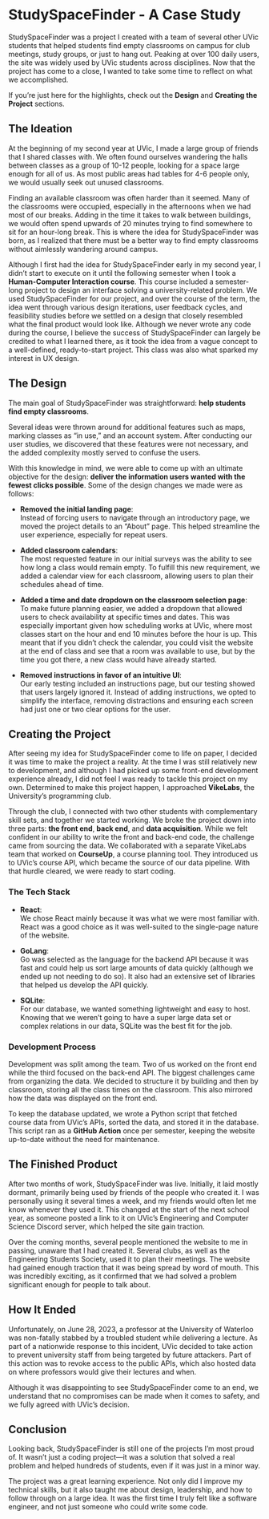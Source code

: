 # StudySpaceFinder - A Case Study

StudySpaceFinder was a project I created with a team of several other UVic students that helped students find empty classrooms on campus for club meetings, study groups, or just to hang out. Peaking at over 100 daily users, the site was widely used by UVic students across disciplines. Now that the project has come to a close, I wanted to take some time to reflect on what we accomplished.

If you’re just here for the highlights, check out the **Design** and **Creating the Project** sections.

## The Ideation

At the beginning of my second year at UVic, I made a large group of friends that I shared classes with. We often found ourselves wandering the halls between classes as a group of 10-12 people, looking for a space large enough for all of us. As most public areas had tables for 4-6 people only, we would usually seek out unused classrooms. 

Finding an available classroom was often harder than it seemed. Many of the classrooms were occupied, especially in the afternoons when we had most of our breaks. Adding in the time it takes to walk between buildings, we would often spend upwards of 20 minutes trying to find somewhere to sit for an hour-long break. This is where the idea for StudySpaceFinder was born, as I realized that there must be a better way to find empty classrooms without aimlessly wandering around campus.

Although I first had the idea for StudySpaceFinder early in my second year, I didn’t start to execute on it until the following semester when I took a **Human-Computer Interaction course**. This course included a semester-long project to design an interface solving a university-related problem. We used StudySpaceFinder for our project, and over the course of the term, the idea went through various design iterations, user feedback cycles, and feasibility studies before we settled on a design that closely resembled what the final product would look like. Although we never wrote any code during the course, I believe the success of StudySpaceFinder can largely be credited to what I learned there, as it took the idea from a vague concept to a well-defined, ready-to-start project. This class was also what sparked my interest in UX design.

## The Design

The main goal of StudySpaceFinder was straightforward: **help students find empty classrooms**.

Several ideas were thrown around for additional features such as maps, marking classes as “in use,” and an account system. After conducting our user studies, we discovered that these features were not necessary, and the added complexity mostly served to confuse the users. 

With this knowledge in mind, we were able to come up with an ultimate objective for the design: **deliver the information users wanted with the fewest clicks possible**. Some of the design changes we made were as follows:

- **Removed the initial landing page**:  
  Instead of forcing users to navigate through an introductory page, we moved the project details to an “About” page. This helped streamline the user experience, especially for repeat users.

- **Added classroom calendars**:  
  The most requested feature in our initial surveys was the ability to see how long a class would remain empty. To fulfill this new requirement, we added a calendar view for each classroom, allowing users to plan their schedules ahead of time.

- **Added a time and date dropdown on the classroom selection page**:  
  To make future planning easier, we added a dropdown that allowed users to check availability at specific times and dates. This was especially important given how scheduling works at UVic, where most classes start on the hour and end 10 minutes before the hour is up. This meant that if you didn’t check the calendar, you could visit the website at the end of class and see that a room was available to use, but by the time you got there, a new class would have already started.

- **Removed instructions in favor of an intuitive UI**:  
  Our early testing included an instructions page, but our testing showed that users largely ignored it. Instead of adding instructions, we opted to simplify the interface, removing distractions and ensuring each screen had just one or two clear options for the user.

## Creating the Project

After seeing my idea for StudySpaceFinder come to life on paper, I decided it was time to make the project a reality. At the time I was still relatively new to development, and although I had picked up some front-end development experience already, I did not feel I was ready to tackle this project on my own. Determined to make this project happen, I approached **VikeLabs**, the University’s programming club.

Through the club, I connected with two other students with complementary skill sets, and together we started working. We broke the project down into three parts: **the front end**, **back end**, and **data acquisition**. While we felt confident in our ability to write the front and back-end code, the challenge came from sourcing the data. We collaborated with a separate VikeLabs team that worked on **CourseUp**, a course planning tool. They introduced us to UVic’s course API, which became the source of our data pipeline. With that hurdle cleared, we were ready to start coding.

### The Tech Stack

- **React**:  
  We chose React mainly because it was what we were most familiar with. React was a good choice as it was well-suited to the single-page nature of the website.

- **GoLang**:  
  Go was selected as the language for the backend API because it was fast and could help us sort large amounts of data quickly (although we ended up not needing to do so). It also had an extensive set of libraries that helped us develop the API quickly.

- **SQLite**:  
  For our database, we wanted something lightweight and easy to host. Knowing that we weren’t going to have a super large data set or complex relations in our data, SQLite was the best fit for the job.

### Development Process

Development was split among the team. Two of us worked on the front end while the third focused on the back-end API. The biggest challenges came from organizing the data. We decided to structure it by building and then by classroom, storing all the class times on the classroom. This also mirrored how the data was displayed on the front end.

To keep the database updated, we wrote a Python script that fetched course data from UVic’s APIs, sorted the data, and stored it in the database. This script ran as a **GitHub Action** once per semester, keeping the website up-to-date without the need for maintenance.

## The Finished Product

After two months of work, StudySpaceFinder was live. Initially, it laid mostly dormant, primarily being used by friends of the people who created it. I was personally using it several times a week, and my friends would often let me know whenever they used it. This changed at the start of the next school year, as someone posted a link to it on UVic’s Engineering and Computer Science Discord server, which helped the site gain traction.

Over the coming months, several people mentioned the website to me in passing, unaware that I had created it. Several clubs, as well as the Engineering Students Society, used it to plan their meetings. The website had gained enough traction that it was being spread by word of mouth. This was incredibly exciting, as it confirmed that we had solved a problem significant enough for people to talk about.

## How It Ended

Unfortunately, on June 28, 2023, a professor at the University of Waterloo was non-fatally stabbed by a troubled student while delivering a lecture. As part of a nationwide response to this incident, UVic decided to take action to prevent university staff from being targeted by future attackers. Part of this action was to revoke access to the public APIs, which also hosted data on where professors would give their lectures and when.

Although it was disappointing to see StudySpaceFinder come to an end, we understand that no compromises can be made when it comes to safety, and we fully agreed with UVic’s decision.

## Conclusion

Looking back, StudySpaceFinder is still one of the projects I’m most proud of. It wasn’t just a coding project—it was a solution that solved a real problem and helped hundreds of students, even if it was just in a minor way.

The project was a great learning experience. Not only did I improve my technical skills, but it also taught me about design, leadership, and how to follow through on a large idea. It was the first time I truly felt like a software engineer, and not just someone who could write some code.
